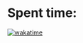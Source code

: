 # Spent time:
[![wakatime](https://wakatime.com/badge/user/60e63d48-1988-457d-88bb-ae6e32116e94/project/8c8a1118-ad17-417e-b3b7-c84d106e5a7e.svg)](https://wakatime.com/badge/user/60e63d48-1988-457d-88bb-ae6e32116e94/project/8c8a1118-ad17-417e-b3b7-c84d106e5a7e)